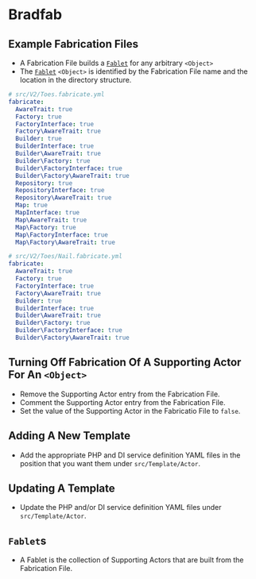 # Bradfab

## Example Fabrication Files
* A Fabrication File builds a [`Fablet`](#fablets) for any arbitrary `<Object>`
* The [`Fablet`](#fablets) `<Object>` is identified by the Fabrication File name and the location in the directory structure.
```yml
# src/V2/Toes.fabricate.yml
fabricate:
  AwareTrait: true
  Factory: true
  FactoryInterface: true
  Factory\AwareTrait: true
  Builder: true
  BuilderInterface: true
  Builder\AwareTrait: true
  Builder\Factory: true
  Builder\FactoryInterface: true
  Builder\Factory\AwareTrait: true
  Repository: true
  RepositoryInterface: true
  Repository\AwareTrait: true
  Map: true
  MapInterface: true
  Map\AwareTrait: true
  Map\Factory: true
  Map\FactoryInterface: true
  Map\Factory\AwareTrait: true
```
```yml
# src/V2/Toes/Nail.fabricate.yml
fabricate:
  AwareTrait: true
  Factory: true
  FactoryInterface: true
  Factory\AwareTrait: true
  Builder: true
  BuilderInterface: true
  Builder\AwareTrait: true
  Builder\Factory: true
  Builder\FactoryInterface: true
  Builder\Factory\AwareTrait: true
```

## Turning Off Fabrication Of A Supporting Actor For An `<Object>`
* Remove the Supporting Actor entry from the Fabrication File.
* Comment the Supporting Actor entry from the Fabrication File.
* Set the value of the Supporting Actor in the Fabricatio File to `false`.

## Adding A New Template
* Add the appropriate PHP and DI service definition YAML files in the position that you want them under `src/Template/Actor`.

## Updating A Template
* Update the PHP and/or DI service definition YAML files under `src/Template/Actor`.

## `Fablet`s
* A Fablet is the collection of Supporting Actors that are built from the Fabrication File.
